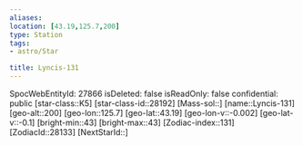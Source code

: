 ```yaml
---
aliases: 
location: [43.19,125.7,200]
type: Station
tags:
- astro/Star

title: Lyncis-131
---
```

SpocWebEntityId: 27866
isDeleted: false
isReadOnly: false
confidential: public
[star-class::K5]
[star-class-id::28192]
[Mass-sol::]
[name::Lyncis-131]
[geo-alt::200]
[geo-lon::125.7]
[geo-lat::43.19]
[geo-lon-v::-0.002]
[geo-lat-v::-0.1]
[bright-min::43]
[bright-max::43]
[Zodiac-index::131]
[ZodiacId::28133]
[NextStarId::]



